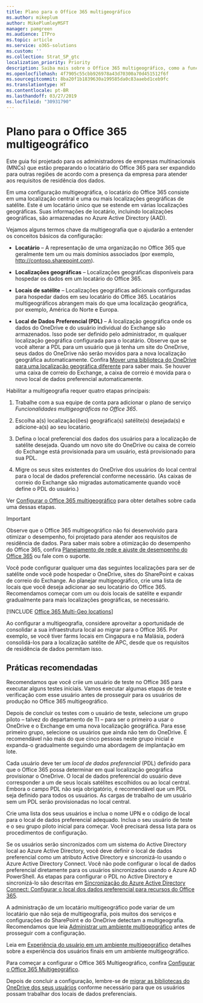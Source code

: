 ```yaml
---
title: Plano para o Office 365 multigeográfico
ms.author: mikeplum
author: MikePlumleyMSFT
manager: pamgreen
ms.audience: ITPro
ms.topic: article
ms.service: o365-solutions
ms.custom: ''
ms.collection: Strat_SP_gtc
localization_priority: Priority
description: Saiba mais sobre o Office 365 multigeográfico, como a funcionalidade multigeográfica funciona e quais localizações geográficas estão disponíveis para o armazenamento de dados.
ms.openlocfilehash: 4f7905c55cbb926978a43d70300a70d451512f6f
ms.sourcegitcommit: 8ba20f1b1839630a199585da0c83aaebd1ceb9fc
ms.translationtype: HT
ms.contentlocale: pt-BR
ms.lasthandoff: 03/27/2019
ms.locfileid: "30931790"
---
```

# <a name="plan-for-office-365-multi-geo"></a>Plano para o Office 365 multigeográfico

Este guia foi projetado para os administradores de empresas multinacionais (MNCs) que estão preparando o locatário do Office 365 para ser expandido para outras regiões de acordo com a presença da empresa para atender aos requisitos de residência dos dados.

Em uma configuração multigeográfica, o locatário do Office 365 consiste em uma localização central e uma ou mais localizações geográficas de satélite. Este é um locatário único que se estende em várias localizações geográficas. Suas informações de locatário, incluindo localizações geográficas, são armazenadas no Azure Active Directory (AAD).

Vejamos alguns termos chave da multigeografia que o ajudarão a entender os conceitos básicos da configuração:

-   **Locatário** – A representação de uma organização no Office 365 que geralmente tem um ou mais domínios associados (por exemplo, http://contoso.sharepoint.com). 

-   **Localizações geográficas** – Localizações geográficas disponíveis para hospedar os dados em um locatário do Office 365.

-   **Locais de satélite** – Localizações geográficas adicionais configuradas para hospedar dados em seu locatário do Office 365. Locatários multigeográficos abrangem mais do que uma localização geográfica, por exemplo, América do Norte e Europa.

-   **Local de Dados Preferencial (PDL)** – A localização geográfica onde os dados do OneDrive e do usuário individual do Exchange são armazenados. Isso pode ser definido pelo administrador, m qualquer localização geográfica configurada para o locatário. Observe que se você alterar a PDL para um usuário que já tenha um site do OneDrive, seus dados do OneDrive não serão movidos para a nova localização geográfica automaticamente. Confira [Mover uma biblioteca do OneDrive para uma localização geográfica diferente](move-onedrive-between-geo-locations.md) para saber mais. Se houver uma caixa de correio do Exchange, a caixa de correio é movida para o novo local de dados preferencial automaticamente.

Habilitar a multigeografia requer quatro etapas principais:

1.  Trabalhe com a sua equipe de conta para adicionar o plano de serviço _Funcionalidades multigeográficas no Office 365_.

2.  Escolha a(s) localização(ões) geográfica(s) satélite(s) desejada(s) e adicione-a(s) ao seu locatário.

3.  Defina o local preferencial dos dados dos usuários para a localização de satélite desejada. Quando um novo site do OneDrive ou caixa de correio do Exchange está provisionada para um usuário, está provisionado para sua PDL.

4.  Migre os seus sites existentes do OneDrive dos usuários do local central para o local de dados preferencial conforme necessário. (As caixas de correio do Exchange são migradas automaticamente quando você define o PDL do usuário.)

Ver [Configurar o Office 365 multigeográfico](multi-geo-tenant-configuration.md) para obter detalhes sobre cada uma dessas etapas.

> [!IMPORTANT]
> Observe que o Office 365 multigeográfico não foi desenvolvido para otimizar o desempenho, foi projetado para atender aos requisitos de residência de dados. Para saber mais sobre a otimização do desempenho do Office 365, confira [Planejamento de rede e ajuste de desempenho do Office 365](https://support.office.com/article/e5f1228c-da3c-4654-bf16-d163daee8848) ou fale com o suporte.

Você pode configurar qualquer uma das seguintes localizações para ser de satélite onde você pode hospedar o OneDrive, sites do SharePoint e caixas de correio do Exchange. Ao planejar multigeográfico, crie uma lista de locais que você deseja adicionar ao seu locatário do Office 365. Recomendamos começar com um ou dois locais de satélite e expandir gradualmente para mais localizações geográficas, se necessário.

[!INCLUDE [Office 365 Multi-Geo locations](includes/office-365-multi-geo-locations.md)]

Ao configurar a multigeografia, considere aproveitar a oportunidade de consolidar a sua infraestrutura local ao migrar para o Office 365. Por exemplo, se você tiver farms locais em Cingapura e na Malásia, poderá consolidá-los para a localização satélite de APC, desde que os requisitos de residência de dados permitam isso.

## <a name="best-practices"></a>Práticas recomendadas

Recomendamos que você criie um usuário de teste no Office 365 para executar alguns testes iniciais. Vamos executar algumas etapas de teste e verificação com esse usuário antes de prosseguir para os usuários de produção no Office 365 multigeográfico.

Depois de concluir os testes com o usuário de teste, selecione um grupo piloto – talvez do departamento de TI – para ser o primeiro a usar o OneDrive e o Exchange em uma nova localização geográfica. Para esse primeiro grupo, selecione os usuários que ainda não tem do OneDrive. É recomendável não mais do que cinco pessoas neste grupo inicial e expanda-o gradualmente seguindo uma abordagem de implantação em lote.

Cada usuário deve ter um *local de dados preferencial* (PDL) definido para que o Office 365 possa determinar em qual localização geográfica provisionar o OneDrive. O local de dados preferencial do usuário deve corresponder a um de seus locais satélites escolhidos ou ao local central. Embora o campo PDL não seja obrigatório, é recomendável que um PDL seja definido para todos os usuários. As cargas de trabalho de um usuário sem um PDL serão provisionadas no local central.

Crie uma lista dos seus usuários e inclua o nome UPN e o código de local para o local de dados preferencial adequado. Inclua o seu usuário de teste e o seu grupo piloto inicial para começar. Você precisará dessa lista para os procedimentos de configuração.

Se os usuários serão sincronizados com um sistema do Active Directory local ao Azure Active Directory, você deve definir o local de dados preferencial como um atributo Active Directory e sincronizá-lo usando o Azure Active Directory Connect. Você não pode configurar o local de dados preferencial diretamente para os usuários sincronizados usando o Azure AD PowerShell. As etapas para configurar o PDL no Active Directory e sincronizá-lo são descritas em [Sincronização do Azure Active Directory Connect: Configurar o local dos dados preferencial para recursos do Office 365](https://docs.microsoft.com/pt-BR/azure/active-directory/connect/active-directory-aadconnectsync-feature-preferreddatalocation).

A administração de um locatário multigeográfico pode variar de um locatário que não seja de multigeografia, pois muitos dos serviços e configurações do SharePoint e do OneDrive detectam a multigeografia. Recomendamos que leia [Administrar um ambiente multigeográfico](administering-a-multi-geo-environment.md) antes de prosseguir com a configuração.

Leia em [Experiência do usuário em um ambiente multigeográfico](multi-geo-user-experience.md) detalhes sobre a experiência dos usuários finais em um ambiente multigeográfico.

Para começar a configurar o Office 365 Multigeográfico, confira [Configurar o Office 365 Multigeográfico](multi-geo-tenant-configuration.md).

Depois de concluir a configuração, lembre-se de [migrar as bibliotecas do OneDrive dos seus usuários](move-onedrive-between-geo-locations.md) conforme necessário para que os usuários possam trabalhar dos locais de dados preferenciais.
